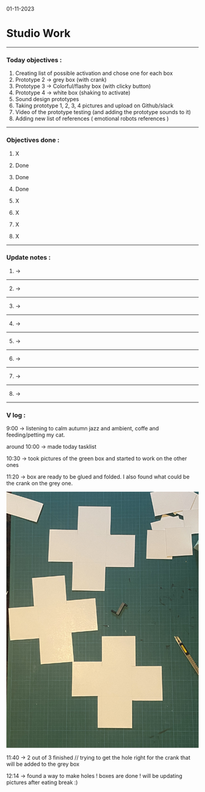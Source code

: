 01-11-2023
# Studio Work 

---

### Today objectives :
1. Creating list of possible activation and chose one for each box
2. Prototype 2 -> grey box (with crank)
3. Prototype 3 -> Colorful/flashy box (with clicky button)
4. Prototype 4 -> white box (shaking to activate)
5. Sound design prototypes
6. Taking prototype 1, 2, 3, 4 pictures and upload on Github/slack
7. Video of the prototype testing (and adding the prototype sounds to it)
8. Adding new list of references ( emotional robots references )

---

### Objectives done : 

1. X

2. Done

3. Done

4. Done

5. X 

6. X

7. X

8. X

---

### Update notes : 

1. -> 

---

2. -> 

---

3. -> 

---

4. -> 

---

5. ->

---

6. ->

---

7. ->

---
8. ->

---

### V log :

9:00 -> listening to calm autumn jazz and ambient, coffe and feeding/petting my cat.

around 10:00 -> made today tasklist

10:30 -> took pictures of the green box and started to work on the other ones

11:20 -> box are ready to be glued and folded. I also found what could be the crank on the grey one.

![boxCutout](images/box-proto-cutout.jpg)

11:40 -> 2 out of 3 finished // trying to get the hole right for the crank that will be added to the grey box

12:14 -> found a way to make holes ! boxes are done ! will be updating pictures after eating break :) 